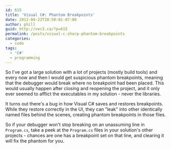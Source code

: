 ```yaml
---
id: 615
title: 'Visual C#: Phantom Breakpoints'
date: 2012-04-22T20:50:01-07:00
author: phill
guid: http://vec3.ca/?p=615
permalink: /posts/visual-c-sharp-phantom-breakpoints
categories:
  - code
tags:
  - 'C#'
  - programming
---
```

So I've got a large solution with a lot of projects (mostly build tools) and every now and then I would get suspicious phantom breakpoints, meaning that the debugger would break where no breakpoint had been placed. This would usually happen after closing and reopening the project, and it only ever seemed to afflict the executables in my solution - never the libraries.

It turns out there's a bug in how Visual C# saves and restores breakpoints. While they restore correctly in the UI, they can "leak" into other identically named files behind the scenes, creating phantom breakpoints in those files.

So if your debugger won't stop breaking on an unassuming line in `Program.cs`, take a peek at the `Program.cs` files in your solution's other projects - chances are one has a breakpoint set on that line, and clearing it will fix the phantom for you.